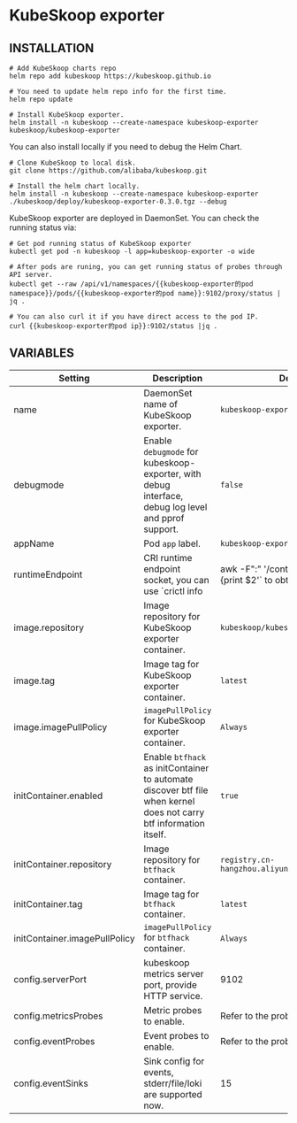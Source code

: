 # KubeSkoop exporter

## INSTALLATION

```shell
# Add KubeSkoop charts repo
helm repo add kubeskoop https://kubeskoop.github.io

# You need to update helm repo info for the first time.
helm repo update

# Install KubeSkoop exporter.
helm install -n kubeskoop --create-namespace kubeskoop-exporter kubeskoop/kubeskoop-exporter
```

You can also install locally if you need to debug the Helm Chart.

```shell
# Clone KubeSkoop to local disk.
git clone https://github.com/alibaba/kubeskoop.git

# Install the helm chart locally.
helm install -n kubeskoop --create-namespace kubeskoop-exporter ./kubeskoop/deploy/kubeskoop-exporter-0.3.0.tgz --debug
```

KubeSkoop exporter are deployed in DaemonSet. You can check the running status via:

```shell
# Get pod running status of KubeSkoop exporter
kubectl get pod -n kubeskoop -l app=kubeskoop-exporter -o wide

# After pods are runing, you can get running status of probes through API server.
kubectl get --raw /api/v1/namespaces/{{kubeskoop-exporter的pod namespace}}/pods/{{kubeskoop-exporter的pod name}}:9102/proxy/status | jq .

# You can also curl it if you have direct access to the pod IP.
curl {{kubeskoop-exporter的pod ip}}:9102/status |jq .
```

## VARIABLES

| Setting                      | Description                                                                                                        | Default                                         |
|------------------------------|--------------------------------------------------------------------------------------------------------------------| ----------------------------------------------- |
| name                         | DaemonSet name of KubeSkoop exporter.                                                                              | `kubeskoop-exporter`                            |
| debugmode                    | Enable `debugmode` for kubeskoop-exporter, with debug interface, debug log level and pprof support.                | `false`                                         |
| appName                      | Pod `app` label.                                                                                                   | `kubeskoop-exporter`                            |
| runtimeEndpoint              | CRI runtime endpoint socket, you can use  `crictl info                                                             | awk -F":" '/containerdEndpoint/ {print $2'` to obtain it. | `/run/containerd/containerd.sock`               |
| image.repository             | Image repository for KubeSkoop exporter container.                                                                 | `kubeskoop/kubeskoop`                           |
| image.tag                    | Image tag for KubeSkoop exporter container.                                                                        | `latest`                                        |
| image.imagePullPolicy        | `imagePullPolicy` for KubeSkoop exporter container.                                                                | `Always`                                        |
| initContainer.enabled        | Enable `btfhack` as initContainer to automate discover btf file when kernel does not carry btf information itself. | `true`                                          |
| initContainer.repository     | Image repository for `btfhack` container.                                                                          | `registry.cn-hangzhou.aliyuncs.com/acs/btfhack` |
| initContainer.tag            | Image tag for `btfhack` container.                                                                                 | `latest`                                        |
| initContainer.imagePullPolicy | `imagePullPolicy` for `btfhack` container.                                                                         | `Always`                                        |
| config.serverPort            | kubeskoop metrics server port, provide HTTP service.                                                               | 9102                                            |
| config.metricsProbes         | Metric probes to enable.                                                                                           | Refer to the probe guide.                       |
| config.eventProbes           | Event probes to enable.                                                                                            | Refer to the probe guide.                       |
| config.eventSinks            | Sink config for events, stderr/file/loki are supported now.                                                        | 15                                              |
